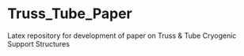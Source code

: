 Truss_Tube_Paper
================

Latex repository for development of paper on Truss &amp; Tube Cryogenic Support Structures